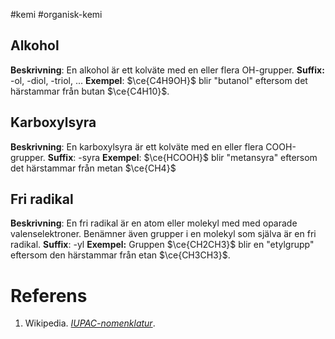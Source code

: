 #kemi #organisk-kemi

## Alkohol
**Beskrivning**: En alkohol är ett kolväte med en eller flera OH-grupper.
**Suffix:** -ol, -diol, -triol, ...
**Exempel**: $\ce{C4H9OH}$ blir "butanol" eftersom det härstammar från butan $\ce{C4H10}$.
## Karboxylsyra
**Beskrivning**: En karboxylsyra är ett kolväte med en eller flera COOH-grupper.
**Suffix**: -syra
**Exempel**: $\ce{HCOOH}$ blir "metansyra" eftersom det härstammar från metan $\ce{CH4}$
## Fri radikal
**Beskrivning**: En fri radikal är en atom eller molekyl med med oparade valenselektroner. Benämner även grupper i en molekyl som själva är en fri radikal.
**Suffix**: -yl
**Exempel:** Gruppen $\ce{CH2CH3}$ blir en "etylgrupp" eftersom den härstammar från etan $\ce{CH3CH3}$.
# Referens
1. Wikipedia. *[IUPAC-nomenklatur](https://sv.wikipedia.org/wiki/IUPAC-nomenklatur)*.
